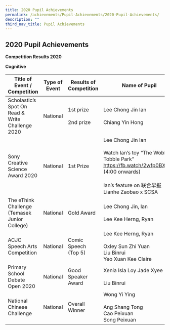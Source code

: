 ```yaml
---
title: 2020 Pupil Achievements
permalink: /achievements/Pupil-Achievements/2020-Pupil-Achievements/
description: ""
third_nav_title: Pupil Achievements
---
```

## 2020 Pupil Achievements


**Competition Results 2020**

**Cognitive**

| Title of Event / Competition                     | Type of Event | Results of Competition     | Name of Pupil                                                                                                                                                              | Class                    |
|--------------------------------------------------|---------------|----------------------------|----------------------------------------------------------------------------------------------------------------------------------------------------------------------------|--------------------------|
| Scholastic’s Spot On Read & Write Challenge 2020 | National      | 1st prize<br><br>2nd prize | Lee Chong Jin Ian<br><br>Chiang Yin Hong                                                                                                                                   | 5H<br><br>4B             |
| Sony Creative Science Award 2020                 | National      | 1st Prize                  | Lee Chong Jin Ian<br><br>Watch Ian’s toy “The Wobble Tobble Park”<br>https://fb.watch/2wfp0BX5l-/  (4:00 onwards)<br><br>Ian’s feature on 联合早报<br>Lianhe Zaobao x SCSA | 5H                       |
| The eThink Challenge (Temasek Junior College)    | National      | Gold Award                 | Lee Chong Jin, Ian<br><br>Lee Kee Herng, Ryan                                                                                                                              | 5H<br><br>5H             |
| ACJC Speech Arts Competition                     | National      | Comic Speech (Top 5)       | Lee Kee Herng, Ryan<br><br>Oxley Sun Zhi Yuan<br>Liu Binrui<br>Yeo Xuan Kee Claire                                                                                         | 5H<br><br>5H<br>5H<br>5I |
| Primary School Debate Open 2020                  | National      | Good Speaker Award         | Xenia Isla Loy Jade Xyee<br><br>Liu Binrui                                                                                                                                 | 5D<br><br>5H             |
| National Chinese Challenge                       | National      | Overall Winner             | Wong Yi Ying<br><br>Ang Shang Tong<br>Cao Peixuan<br>Song Peixuan                                                                                                          | 6I<br><br>5I<br>5A<br>5G |